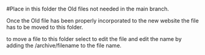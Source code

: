 #Place in this folder the Old files not needed in the main branch. 

Once the Old file has been properly incorporated to the new website 
the file has to be moved to this folder.  

to move a file to this folder select to edit the file and edit the name by 
adding the /archive/filename   to the file name.  
